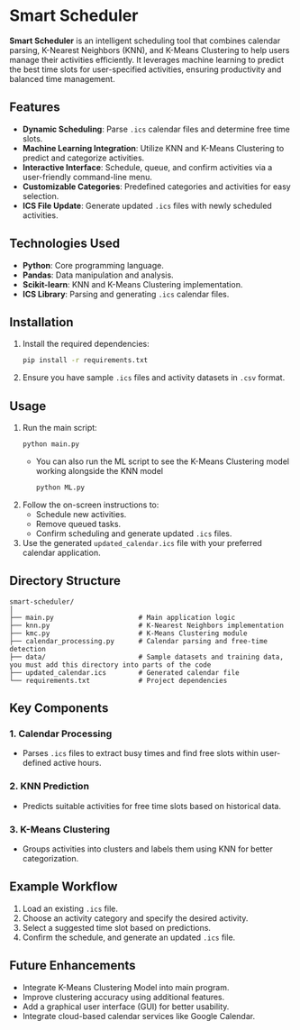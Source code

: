 # Smart Scheduler

**Smart Scheduler** is an intelligent scheduling tool that combines calendar parsing, K-Nearest Neighbors (KNN), and K-Means Clustering to help users manage their activities efficiently. It leverages machine learning to predict the best time slots for user-specified activities, ensuring productivity and balanced time management.

## Features
- **Dynamic Scheduling**: Parse `.ics` calendar files and determine free time slots.
- **Machine Learning Integration**: Utilize KNN and K-Means Clustering to predict and categorize activities.
- **Interactive Interface**: Schedule, queue, and confirm activities via a user-friendly command-line menu.
- **Customizable Categories**: Predefined categories and activities for easy selection.
- **ICS File Update**: Generate updated `.ics` files with newly scheduled activities.

## Technologies Used
- **Python**: Core programming language.
- **Pandas**: Data manipulation and analysis.
- **Scikit-learn**: KNN and K-Means Clustering implementation.
- **ICS Library**: Parsing and generating `.ics` calendar files.

## Installation
1. Install the required dependencies:
   ```bash
   pip install -r requirements.txt
   ```
2. Ensure you have sample `.ics` files and activity datasets in `.csv` format.

## Usage
1. Run the main script:
   ```bash
   python main.py
   ```
   - You can also run the ML script to see the K-Means Clustering model working alongside the KNN model
     ```bash
     python ML.py
     ```
2. Follow the on-screen instructions to:
   - Schedule new activities.
   - Remove queued tasks.
   - Confirm scheduling and generate updated `.ics` files.
3. Use the generated `updated_calendar.ics` file with your preferred calendar application.

## Directory Structure
```
smart-scheduler/
│
├── main.py                     # Main application logic
├── knn.py                      # K-Nearest Neighbors implementation
├── kmc.py                      # K-Means Clustering module
├── calendar_processing.py      # Calendar parsing and free-time detection
├── data/                       # Sample datasets and training data, you must add this directory into parts of the code
├── updated_calendar.ics        # Generated calendar file
└── requirements.txt            # Project dependencies
```

## Key Components
### 1. **Calendar Processing**
- Parses `.ics` files to extract busy times and find free slots within user-defined active hours.

### 2. **KNN Prediction**
- Predicts suitable activities for free time slots based on historical data.

### 3. **K-Means Clustering**
- Groups activities into clusters and labels them using KNN for better categorization.

## Example Workflow
1. Load an existing `.ics` file.
2. Choose an activity category and specify the desired activity.
3. Select a suggested time slot based on predictions.
4. Confirm the schedule, and generate an updated `.ics` file.

## Future Enhancements
- Integrate K-Means Clustering Model into main program.
- Improve clustering accuracy using additional features.
- Add a graphical user interface (GUI) for better usability.
- Integrate cloud-based calendar services like Google Calendar.
